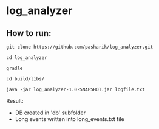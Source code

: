 # log_analyzer

## How to run:

```
git clone https://github.com/pasharik/log_analyzer.git

cd log_analyzer

gradle

cd build/libs/

java -jar log_analyzer-1.0-SNAPSHOT.jar logfile.txt
```

Result:
* DB created in 'db' subfolder
* Long events written into long_events.txt file
